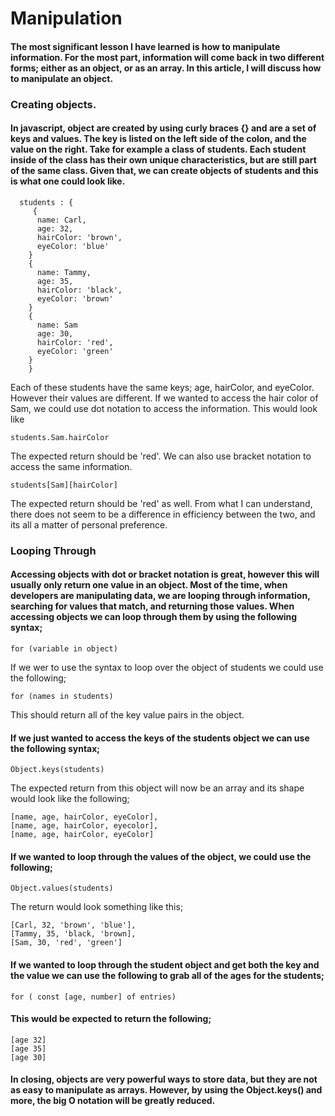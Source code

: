 # Manipulation

#### The most significant lesson I have learned is how to manipulate information.  For the most part, information will come back in two different forms; either as an object, or as an array.  In this article, I will discuss how to manipulate an object.  

### **Creating objects.**
#### In javascript, object are created by using curly braces {} and are a set of keys and values.  The key is listed on the left side of the colon, and the value on the right.  Take for example a class of students.  Each student inside of the class has their own unique characteristics, but are still part of the same class.  Given that, we can create objects of students and this is what one could look like.  
  ```
    students : {
       {
        name: Carl,
        age: 32,
        hairColor: 'brown',
        eyeColor: 'blue'
      }
      {
        name: Tammy,
        age: 35,
        hairColor: 'black',
        eyeColor: 'brown'
      }
      { 
        name: Sam
        age: 30,
        hairColor: 'red',
        eyeColor: 'green' 
      }
      }
  ```
  Each of these students have the same keys; age, hairColor, and eyeColor.  However their values are different.  If we wanted to access the hair color of Sam, we could use dot notation to access the information.  This would look like 
  ```
  students.Sam.hairColor 
  ```
The expected return should be 'red'.  We can also use bracket notation to access the same information.  
```
students[Sam][hairColor]
```
The expected return should be 'red' as well.  From what I can understand, there does not seem to be a difference in efficiency between the two, and its all a matter of personal preference.  

### Looping Through
#### Accessing objects with dot or bracket notation is great, however this will usually only return one value in an object.  Most of the time, when developers are manipulating data, we are looping through information, searching for values that match, and returning those values.  When accessing objects we can loop through them by using the following syntax;
```
for (variable in object)
```
If we wer to use the syntax to loop over the object of students we could use the following;
```
for (names in students) 
```
This should return all of the key value pairs in the object. 

#### If we just wanted to access the keys of the students object we can use the following syntax;
```
Object.keys(students)
```
The expected return from this object will now be an array and its shape would look like the following;
```
[name, age, hairColor, eyeColor],
[name, age, hairColor, eyecolor],
[name, age, hairColor, eyeColor]
```
#### If we wanted to loop through the values of the object, we could use the following;
```
Object.values(students)
```
The return would look something like this;
```
[Carl, 32, 'brown', 'blue'],
[Tammy, 35, 'black, 'brown],
[Sam, 30, 'red', 'green']
```
#### If we wanted to loop through the student object and get both the key and the value we can use the following to grab all of the ages for the students;
```
for ( const [age, number] of entries)
```
#### This would be expected to return the following;
```
[age 32]
[age 35]
[age 30]
```
#### In closing, objects are very powerful ways to store data, but they are not as easy to manipulate as arrays.  However, by using the Object.keys() and more, the big O notation will be greatly reduced. 